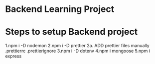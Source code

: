 # Backend Learning Project

# Steps to setup Backend project

1.npm i -D nodemon
2.npm i -D prettier
2a. ADD prettier files manually
.prettierrc
.prettierignore
3.npm i -D dotenv
4.npm i mongoose
5.npm i express
